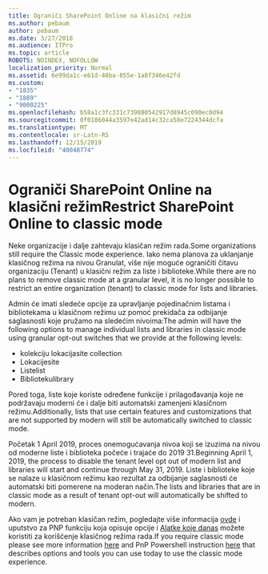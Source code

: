 ```yaml
---
title: Ograniči SharePoint Online na klasični režim
ms.author: pebaum
author: pebaum
ms.date: 3/27/2018
ms.audience: ITPro
ms.topic: article
ROBOTS: NOINDEX, NOFOLLOW
localization_priority: Normal
ms.assetid: 6e99da1c-e61d-40ba-855e-1a8f346e42fd
ms.custom:
- "1835"
- "1889"
- "9000225"
ms.openlocfilehash: b58a1c3fc331c739080542917d8945c090ec0d94
ms.sourcegitcommit: 0f0186044a3597e42ad14c32ca58e7224344dcfa
ms.translationtype: MT
ms.contentlocale: sr-Latn-RS
ms.lasthandoff: 12/15/2019
ms.locfileid: "40048774"
---
```

# <a name="restrict-sharepoint-online-to-classic-mode"></a><span data-ttu-id="85f82-102">Ograniči SharePoint Online na klasični režim</span><span class="sxs-lookup"><span data-stu-id="85f82-102">Restrict SharePoint Online to classic mode</span></span>

<span data-ttu-id="85f82-103">Neke organizacije i dalje zahtevaju klasičan režim rada.</span><span class="sxs-lookup"><span data-stu-id="85f82-103">Some organizations still require the Classic mode experience.</span></span> <span data-ttu-id="85f82-104">Iako nema planova za uklanjanje klasičnog režima na nivou Granulat, više nije moguće ograničiti čitavu organizaciju (Tenant) u klasični režim za liste i biblioteke.</span><span class="sxs-lookup"><span data-stu-id="85f82-104">While there are no plans to remove classic mode at a granular level, it is no longer possible to restrict an entire organization (tenant) to classic mode for lists and libraries.</span></span>

<span data-ttu-id="85f82-105">Admin će imati sledeće opcije za upravljanje pojedinačnim listama i bibliotekama u klasičnom režimu uz pomoć prekidača za odbijanje saglasnosti koje pružamo na sledećim nivoima:</span><span class="sxs-lookup"><span data-stu-id="85f82-105">The admin will have the following options to manage individual lists and libraries in classic mode using granular opt-out switches that we provide at the following levels:</span></span>

- <span data-ttu-id="85f82-106">kolekciju lokacija</span><span class="sxs-lookup"><span data-stu-id="85f82-106">site collection</span></span>
- <span data-ttu-id="85f82-107">Lokacije</span><span class="sxs-lookup"><span data-stu-id="85f82-107">site</span></span>
- <span data-ttu-id="85f82-108">Liste</span><span class="sxs-lookup"><span data-stu-id="85f82-108">list</span></span>
- <span data-ttu-id="85f82-109">Biblioteku</span><span class="sxs-lookup"><span data-stu-id="85f82-109">library</span></span>

<span data-ttu-id="85f82-110">Pored toga, liste koje koriste određene funkcije i prilagođavanja koje ne podržavaju moderni će i dalje biti automatski zamenjeni klasičnom režimu.</span><span class="sxs-lookup"><span data-stu-id="85f82-110">Additionally, lists that use certain features and customizations that are not supported by modern will still be automatically switched to classic mode.</span></span>

<span data-ttu-id="85f82-111">Početak 1 April 2019, proces onemogućavanja nivoa koji se izuzima na nivou od moderne liste i biblioteka počeće i trajaće do 2019 31.</span><span class="sxs-lookup"><span data-stu-id="85f82-111">Beginning April 1, 2019, the process to disable the tenant level opt out of modern list and libraries will start and continue through May 31, 2019.</span></span>  <span data-ttu-id="85f82-112">Liste i biblioteke koje se nalaze u klasičnom režimu kao rezultat za odbijanje saglasnosti će automatski biti pomerene na moderan način.</span><span class="sxs-lookup"><span data-stu-id="85f82-112">The lists and libraries that are in classic mode as a result of tenant opt-out will automatically be shifted to modern.</span></span>

<span data-ttu-id="85f82-113">Ako vam je potreban klasičan režim, pogledajte više informacija [ovde](https://techcommunity.microsoft.com/t5/Microsoft-SharePoint-Blog/Delivering-SharePoint-modern-experiences/ba-p/315023) i uputstvo za PNP funkciju koja opisuje opcije i [Alatke koje danas](https://docs.microsoft.com/sharepoint/dev/transform/modernize-userinterface-lists-and-libraries-optout) možete koristiti za korišćenje klasičnog režima rada.</span><span class="sxs-lookup"><span data-stu-id="85f82-113">If you require classic mode please see more information [here](https://techcommunity.microsoft.com/t5/Microsoft-SharePoint-Blog/Delivering-SharePoint-modern-experiences/ba-p/315023) and PnP Powershell instruction [here](https://docs.microsoft.com/sharepoint/dev/transform/modernize-userinterface-lists-and-libraries-optout) that describes options and tools you can use today to use the classic mode experience.</span></span>
